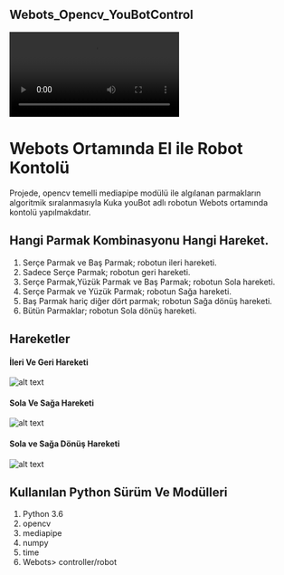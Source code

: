 ## Webots_Opencv_YouBotControl
![Uygulama Videosu](https://github.com/aatesyasin/Webots_Opencv_YouBotControl/blob/main/VideoPar%C3%A7ac%C4%B1klar%C4%B1/gitHub_Parkur.mp4)
# Webots Ortamında El ile Robot Kontolü 
Projede, opencv temelli mediapipe modülü ile algılanan parmakların algoritmik sıralanmasıyla Kuka youBot adlı robotun Webots ortamında kontolü yapılmakdatır.

## Hangi Parmak Kombinasyonu Hangi Hareket.
1. Serçe Parmak ve Baş Parmak; robotun ileri hareketi.
2. Sadece Serçe Parmak; robotun geri hareketi.
3. Serçe Parmak,Yüzük Parmak ve Baş Parmak; robotun Sola hareketi.
4. Serçe Parmak ve Yüzük Parmak; robotun Sağa hareketi.
5. Baş Parmak hariç diğer dört parmak; robotun Sağa dönüş hareketi.
6. Bütün Parmaklar; robotun Sola dönüş hareketi.


## Hareketler
#### İleri Ve Geri Hareketi
![alt text](https://github.com/aatesyasin/Webots_Opencv_YouBotControl/blob/main/VideoPar%C3%A7ac%C4%B1klar%C4%B1/gitHub_%C4%B0leriGeri.gif)
#### Sola Ve Sağa Hareketi
![alt text](https://github.com/aatesyasin/Webots_Opencv_YouBotControl/blob/main/VideoPar%C3%A7ac%C4%B1klar%C4%B1/gitHub_SolSag.gif)
#### Sola ve Sağa Dönüş Hareketi
![alt text](https://github.com/aatesyasin/Webots_Opencv_YouBotControl/blob/main/VideoPar%C3%A7ac%C4%B1klar%C4%B1/gitHub_Donusler.gif)


## Kullanılan Python Sürüm Ve Modülleri

1. Python 3.6
2. opencv
3. mediapipe
4. numpy
5. time
6. Webots> controller/robot
 
